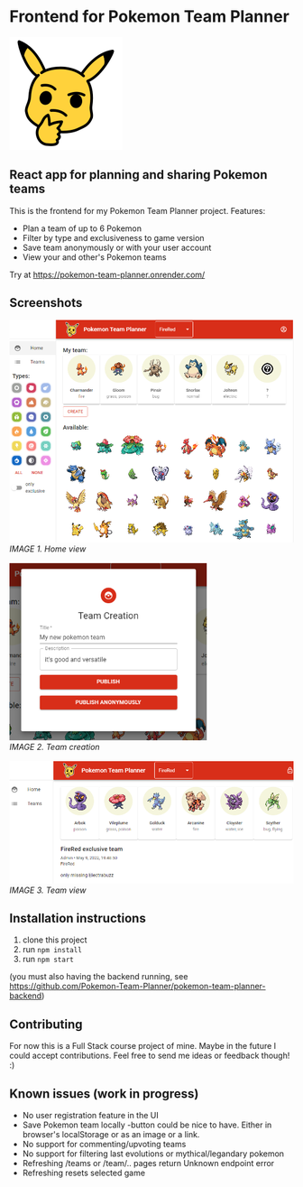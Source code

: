 # Frontend for Pokemon Team Planner

![](src\assets\pokemon-team-planner-logo-outlined.png)

## React app for planning and sharing Pokemon teams 

This is the frontend for my Pokemon Team Planner project.
Features:
* Plan a team of up to 6 Pokemon
* Filter by type and exclusiveness to game version
* Save team anonymously or with your user account
* View your and other's Pokemon teams

Try at https://pokemon-team-planner.onrender.com/

## Screenshots

<p>
<img src="screenshots\app-home.PNG" alt="Home view" width="700"/>
<br>
<i>IMAGE 1. Home view</i>
<br>
<br>
<img src="screenshots\team-creation.PNG" alt="Team creation"  width="350"/>
<br>
<i>IMAGE 2. Team creation</i>
<br>
<br>
<img src="screenshots\team-view.PNG" alt="Team view"  width="600"/>
<br>
<i>IMAGE 3. Team view</i>
</p>

## Installation instructions

1. clone this project
2. run `npm install`
3. run `npm start`

(you must also having the backend running, see https://github.com/Pokemon-Team-Planner/pokemon-team-planner-backend)

## Contributing

For now this is a Full Stack course project of mine. Maybe in the future I could accept contributions. Feel free to send me ideas or feedback though! :)

## Known issues (work in progress)

* No user registration feature in the UI
* Save Pokemon team locally -button could be nice to have. Either in browser's localStorage or as an image or a link.
* No support for commenting/upvoting teams
* No support for filtering last evolutions or mythical/legandary pokemon
* Refreshing /teams or /team/.. pages return Unknown endpoint error
* Refreshing resets selected game